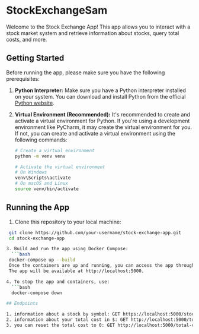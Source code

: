 # StockExchangeSam

Welcome to the Stock Exchange App! This app allows you to interact with a stock market system and retrieve information about stocks, query total costs, and more.

## Getting Started

Before running the app, please make sure you have the following prerequisites:

1. **Python Interpreter:** Make sure you have a Python interpreter installed on your system. You can download and install Python from the official [Python website](https://www.python.org/downloads/).

2. **Virtual Environment (Recommended):** It's recommended to create and activate a virtual environment for Python. If you're using a development environment like PyCharm, it may create the virtual environment for you. If not, you can create and activate a virtual environment using the following commands:

   ```bash
   # Create a virtual environment
   python -m venv venv
   
   # Activate the virtual environment
   # On Windows
   venv\Scripts\activate
   # On macOS and Linux
   source venv/bin/activate

## Running the App

1. Clone this repository to your local machine:
 ```bash
  git clone https://github.com/your-username/stock-exchange-app.git
  cd stock-exchange-app

3. Build and run the app using Docker Compose:
   ```bash
  docker-compose up --build
  Once the containers are up and running, you can access the app through your web browser or a tool like curl.
  The app will be available at http://localhost:5000.

4. To stop the app and containers, use:
   ```bash
   docker-compose down

## Endpoints

1. information about a stock by symbol: GET https://localhost:5000/stocks/{symbol}
2. information about your total cost in $: GET http://localhost:5000/total-cost
3. you can reset the total cost to 0: GET http://localhost:5000/total-cost/rest


